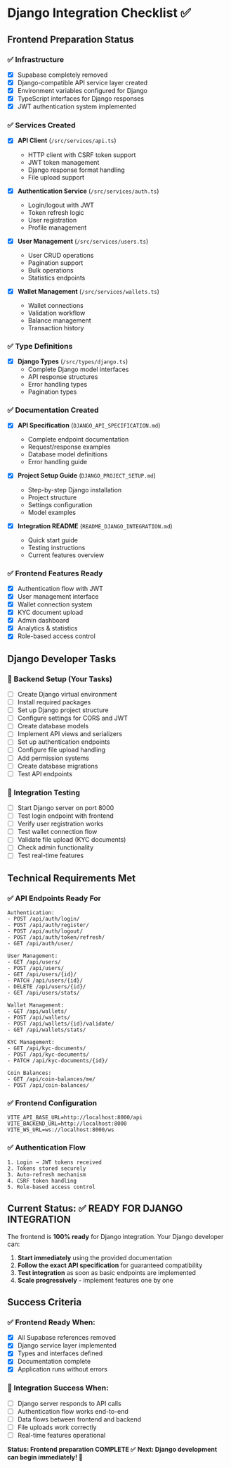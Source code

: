 # Django Integration Checklist ✅

## Frontend Preparation Status

### ✅ Infrastructure
- [x] Supabase completely removed
- [x] Django-compatible API service layer created
- [x] Environment variables configured for Django
- [x] TypeScript interfaces for Django responses
- [x] JWT authentication system implemented

### ✅ Services Created
- [x] **API Client** (`/src/services/api.ts`)
  - HTTP client with CSRF token support
  - JWT token management
  - Django response format handling
  - File upload support

- [x] **Authentication Service** (`/src/services/auth.ts`)
  - Login/logout with JWT
  - Token refresh logic
  - User registration
  - Profile management

- [x] **User Management** (`/src/services/users.ts`)
  - User CRUD operations
  - Pagination support
  - Bulk operations
  - Statistics endpoints

- [x] **Wallet Management** (`/src/services/wallets.ts`)
  - Wallet connections
  - Validation workflow
  - Balance management
  - Transaction history

### ✅ Type Definitions
- [x] **Django Types** (`/src/types/django.ts`)
  - Complete Django model interfaces
  - API response structures
  - Error handling types
  - Pagination types

### ✅ Documentation Created
- [x] **API Specification** (`DJANGO_API_SPECIFICATION.md`)
  - Complete endpoint documentation
  - Request/response examples
  - Database model definitions
  - Error handling guide

- [x] **Project Setup Guide** (`DJANGO_PROJECT_SETUP.md`)
  - Step-by-step Django installation
  - Project structure
  - Settings configuration
  - Model examples

- [x] **Integration README** (`README_DJANGO_INTEGRATION.md`)
  - Quick start guide
  - Testing instructions
  - Current features overview

### ✅ Frontend Features Ready
- [x] Authentication flow with JWT
- [x] User management interface
- [x] Wallet connection system
- [x] KYC document upload
- [x] Admin dashboard
- [x] Analytics & statistics
- [x] Role-based access control

## Django Developer Tasks

### 🔄 Backend Setup (Your Tasks)
- [ ] Create Django virtual environment
- [ ] Install required packages
- [ ] Set up Django project structure
- [ ] Configure settings for CORS and JWT
- [ ] Create database models
- [ ] Implement API views and serializers
- [ ] Set up authentication endpoints
- [ ] Configure file upload handling
- [ ] Add permission systems
- [ ] Create database migrations
- [ ] Test API endpoints

### 🔄 Integration Testing
- [ ] Start Django server on port 8000
- [ ] Test login endpoint with frontend
- [ ] Verify user registration works
- [ ] Test wallet connection flow
- [ ] Validate file upload (KYC documents)
- [ ] Check admin functionality
- [ ] Test real-time features

## Technical Requirements Met

### ✅ API Endpoints Ready For
```
Authentication:
- POST /api/auth/login/
- POST /api/auth/register/
- POST /api/auth/logout/
- POST /api/auth/token/refresh/
- GET /api/auth/user/

User Management:
- GET /api/users/
- POST /api/users/
- GET /api/users/{id}/
- PATCH /api/users/{id}/
- DELETE /api/users/{id}/
- GET /api/users/stats/

Wallet Management:
- GET /api/wallets/
- POST /api/wallets/
- POST /api/wallets/{id}/validate/
- GET /api/wallets/stats/

KYC Management:
- GET /api/kyc-documents/
- POST /api/kyc-documents/
- PATCH /api/kyc-documents/{id}/

Coin Balances:
- GET /api/coin-balances/me/
- POST /api/coin-balances/
```

### ✅ Frontend Configuration
```env
VITE_API_BASE_URL=http://localhost:8000/api
VITE_BACKEND_URL=http://localhost:8000
VITE_WS_URL=ws://localhost:8000/ws
```

### ✅ Authentication Flow
```
1. Login → JWT tokens received
2. Tokens stored securely
3. Auto-refresh mechanism
4. CSRF token handling
5. Role-based access control
```

## Current Status: ✅ READY FOR DJANGO INTEGRATION

The frontend is **100% ready** for Django integration. Your Django developer can:

1. **Start immediately** using the provided documentation
2. **Follow the exact API specification** for guaranteed compatibility  
3. **Test integration** as soon as basic endpoints are implemented
4. **Scale progressively** - implement features one by one

## Success Criteria

### ✅ Frontend Ready When:
- [x] All Supabase references removed
- [x] Django service layer implemented
- [x] Types and interfaces defined
- [x] Documentation complete
- [x] Application runs without errors

### 🎯 Integration Success When:
- [ ] Django server responds to API calls
- [ ] Authentication flow works end-to-end
- [ ] Data flows between frontend and backend
- [ ] File uploads work correctly
- [ ] Real-time features operational

**Status: Frontend preparation COMPLETE ✅**
**Next: Django development can begin immediately! 🚀**